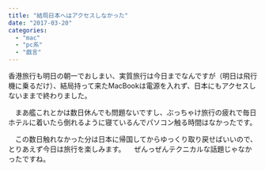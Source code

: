 ```yaml
---
title: "結局日本へはアクセスしなかった"
date: "2017-03-20"
categories: 
  - "mac"
  - "pc系"
  - "戯言"
---
```


香港旅行も明日の朝一でおしまい、実質旅行は今日までなんですが（明日は飛行機に乗るだけ）、結局持って来たMacBookは電源を入れず、日本にもアクセスしないままで終わりました。

　まあ艦これとかは数日休んでも問題ないですし、ぶっちゃけ旅行の疲れで毎日ホテルに着いたら倒れるように寝ているんでパソコン触る時間はなかったです。

　この数日触れなかった分は日本に帰国してからゆっくり取り戻せばいいので、とりあえず今日は旅行を楽しみます。 　ぜんっぜんテクニカルな話題じゃなかったですね。
